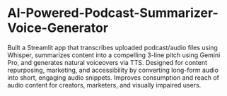 # AI-Powered-Podcast-Summarizer-Voice-Generator
Built a Streamlit app that transcribes uploaded podcast/audio files using Whisper, summarizes content into a compelling 3-line pitch using Gemini Pro, and generates natural voiceovers via TTS.
Designed for content repurposing, marketing, and accessibility by converting long-form audio into short, engaging audio snippets.
Improves consumption and reach of audio content for creators, marketers, and visually impaired users.

